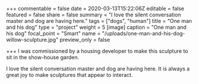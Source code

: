 +++
commentable = false
date = 2020-03-13T15:22:06Z
editable = false
featured = false
share = false
summary = "I love the silent conversation master and dog are having here."
tags = ["dogs", "human"]
title = "One man and his dog"
type = "project"
weight = 5
[image]
caption = "One man and his dog"
focal_point = "Smart"
name = "/uploads/one-man-and-his-dog-willow-sculpture.jpg"
preview_only = false

+++
I was commissioned by a housing developer to make this sculpture to sit in the show-house garden.

I love the silent conversation master and dog are having here. It is always a great joy to make sculptures that appear to interact.